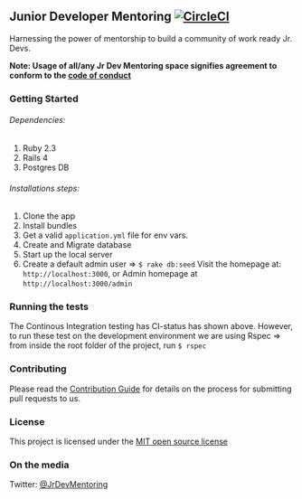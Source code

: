 ## Junior Developer Mentoring [![CircleCI](https://circleci.com/gh/JrDevMentoring/jr_dev_mentoring.svg?style=svg&circle-token=5626595a0b63b1dedbee04a8e40883709b91a3cf)](https://circleci.com/gh/JrDevMentoring/jr_dev_mentoring) 

Harnessing the power of mentorship to build a community of work ready Jr. Devs.

__Note: Usage of all/any Jr Dev Mentoring space signifies agreement to conform to the [code of conduct](http://bit.ly/2mMILU1)__

### Getting Started

###### Dependencies:

1. Ruby 2.3
2. Rails 4
3. Postgres DB

###### Installations steps:

1. Clone the app
2. Install bundles
3. Get a valid `application.yml` file for env vars.
4. Create and Migrate database
5. Start up the local server
6. Create a default admin user => `$ rake db:seed`
Visit the homepage at: `http://localhost:3000`, or Admin homepage at `http://localhost:3000/admin`

### Running the tests

The Continous Integration testing has CI-status has shown above. However, to run these test on the development environment we are using Rspec => from inside the root folder of the project, run `$ rspec`

### Contributing

Please read the [Contribution Guide](https://github.com/JrDevMentoring/jr_dev_mentoring/blob/master/CONTRIBUTING.md) for details on the process for submitting pull requests to us.

### License

This project is licensed under the [MIT open source license](https://opensource.org/licenses/MIT)

### On the media

Twitter: [@JrDevMentoring](https://twitter.com/JrDevMentoring)
